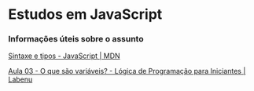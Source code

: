 <h1>Estudos em JavaScript</h1>

### Informações úteis sobre o assunto

[Sintaxe e tipos - JavaScript | MDN](https://developer.mozilla.org/pt-BR/docs/Web/JavaScript/Guide/Grammar_and_types)

[Aula 03 - O que são variáveis? - Lógica de Programação para Iniciantes | Labenu](https://www.youtube.com/watch?v=gTEcsh3xCoA)
